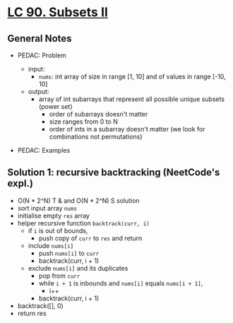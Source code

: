 # [LC 90. Subsets II](https://leetcode.com/problems/subsets-ii/)

## General Notes

- PEDAC: Problem
  - input: 
    - `nums`: int array of size in range \[1, 10] and of values in range \[-10, 10]
  - output:
    - array of int subarrays that represent all possible unique subsets (power set)
      - order of subarrays doesn't matter
      - size ranges from 0 to N
      - order of ints in a subarray doesn't matter (we look for combinations not permutations)

- PEDAC: Examples

## Solution 1: recursive backtracking (NeetCode's expl.)

- O(N * 2^N) T & and O(N * 2^N) S solution
- sort input array `nums`
- initialise empty `res` array
- helper recursive function `backtrack(curr, i)`
  - if `i` is out of bounds,
    - push copy of `curr` to `res` and return
  - include `nums[i]`
    - push `nums[i]` to `curr`
    - backtrack(curr, i + 1)
  - exclude `nums[i]` and its duplicates
    - pop from `curr`
    - while `i + 1` is inbounds and `nums[i]` equals `nums[i + 1]`,
      - i++
    - backtrack(curr, i + 1)
- backtrack([], 0)
- return res
